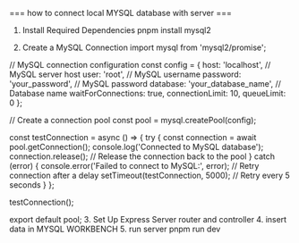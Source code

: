 


=== how to connect local MYSQL database with server ===
1. Install Required Dependencies
pnpm install mysql2

2. Create a MySQL Connection
import mysql from 'mysql2/promise';

// MySQL connection configuration
const config = {
  host: 'localhost', // MySQL server host
  user: 'root',      // MySQL username
  password: 'your_password', // MySQL password
  database: 'your_database_name', // Database name
  waitForConnections: true,
  connectionLimit: 10,
  queueLimit: 0
};

// Create a connection pool
const pool = mysql.createPool(config);

const testConnection = async () => {
  try {
    const connection = await pool.getConnection();
    console.log('Connected to MySQL database');
    connection.release(); // Release the connection back to the pool
  } catch (error) {
    console.error('Failed to connect to MySQL:', error);
    // Retry connection after a delay
    setTimeout(testConnection, 5000); // Retry every 5 seconds
  }
};

testConnection();


export default pool;
3. Set Up Express Server router and controller
4. insert data in MYSQL WORKBENCH
5. run server pnpm run dev

